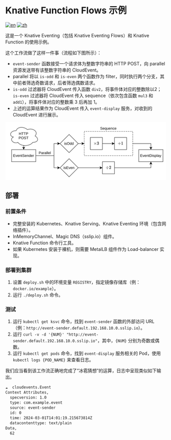 # Knative Function Flows 示例

[![en](https://img.shields.io/badge/lang-en-blue.svg)](./README.md)
[![zh](https://img.shields.io/badge/lang-zh--cn-red.svg)](./README.zh-cn.md)

这是一个 Knative Eventing（包括 Knative Eventing Flows）和 Knative Function 的使用示例。

这个工作流做了这样一件事（流程如下图所示）：
* `event-sender` 函数接受一个请求体为整数字符串的 HTTP POST，向 parallel 资源发送带有该整数字符串的 CloudEvent。
* parallel 将以 `is-odd` 和 `is-even` 两个函数作为 filter，同时执行两个分支，其中前者筛选奇数请求，后者筛选偶数请求。
* `is-odd` 过滤器将 CloudEvent 传入函数 `div2`，将事件体对应的整数除以2；`is-even` 过滤器将 CloudEvent 传入 sequence（依次包含函数 `mul3` 和 `add1`），将事件体对应的整数乘 3 后再加 1。
* 上述的运算结果作为 CloudEvent 传入 `event-display` 服务，对收到的 CloudEvent 进行展示。

<p align="center">
  <img src="flows.svg" />
<p>

## 部署

### 前置条件

* 完整安装的 Kubernetes、Knative Serving、Knative Eventing 环境（包含网络插件）。
* InMemoryChannel、Magic DNS（sslip.io）组件。
* Knative Function 命令行工具。
* 如果 Kubernetes 安装于裸机，则需要 MetalLB 组件作为 Load-balancer 实现。

### 部署到集群

1. 设置 `deploy.sh` 中的环境变量 `REGISTRY`，指定镜像存储库（例：`docker.io/example`）。
2. 运行 `./deploy.sh` 命令。

### 测试

1. 运行 `kubectl get ksvc` 命令，找到 `event-sender` 函数的外部访问 URL（例：`http://event-sender.default.192.168.10.0.sslip.io`）。
2. 运行 `curl -v -d '{NUM}' "http://event-sender.default.192.168.10.0.sslip.io"`，其中，`{NUM}` 分别为奇数或偶数。
3. 运行 `kubectl get pods` 命令，找到 `event-display` 服务相关的 Pod，使用 `kubectl logs {POD_NAME}` 来查看日志。

我们应当看到该工作流正确地完成了“冰雹猜想”的运算，日志中呈现类似如下输出。

```plain
☁️  cloudevents.Event
Context Attributes,
  specversion: 1.0
  type: com.example.event
  source: event-sender
  id: 0
  time: 2024-03-01T14:01:19.215673814Z
  datacontenttype: text/plain
Data,
  62
```
